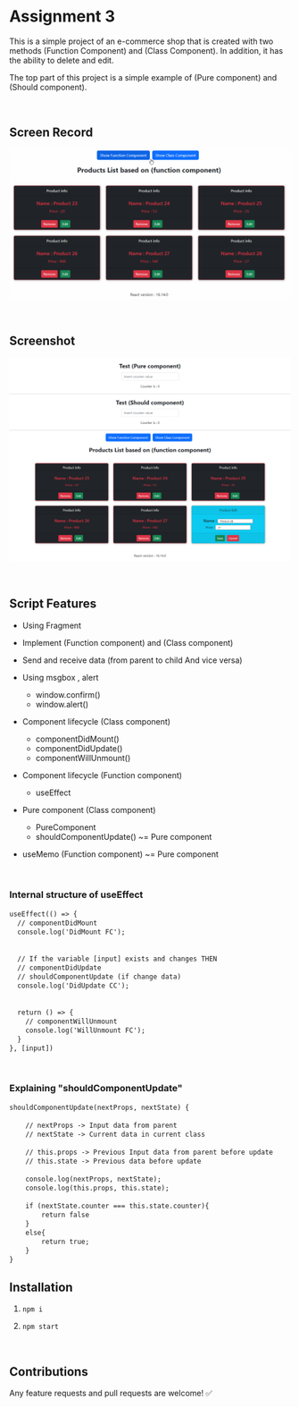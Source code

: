 # Assignment 3

This is a simple project of an e-commerce shop that is created with two methods (Function Component) and (Class Component). In addition, it has the ability to delete and edit.

The top part of this project is a simple example of (Pure component) and (Should component).

<br>

## Screen Record

![Screenrecord](./Screenrecord.gif "Screenrecord")

<br>

## Screenshot

![Screenshot](./Screenshot.jpg "Screenshot")

<br>

## Script Features

- Using Fragment

- Implement (Function component) and (Class component)

- Send and receive data (from parent to child And vice versa)

- Using msgbox , alert 
  - window.confirm()
  - window.alert()

- Component lifecycle (Class component)

  - componentDidMount()
  - componentDidUpdate()
  - componentWillUnmount()

- Component lifecycle (Function component)
  - useEffect

- Pure component (Class component)
  - PureComponent
  - shouldComponentUpdate() ~= Pure component

- useMemo (Function component) ~= Pure component

<br>


### Internal structure of useEffect
```
useEffect(() => {
  // componentDidMount
  console.log('DidMount FC');


  // If the variable [input] exists and changes THEN
  // componentDidUpdate
  // shouldComponentUpdate (if change data)
  console.log('DidUpdate CC');


  return () => {
    // componentWillUnmount
    console.log('WillUnmount FC');
  }
}, [input])
```

<br>

### Explaining  "shouldComponentUpdate"
```
shouldComponentUpdate(nextProps, nextState) {

    // nextProps -> Input data from parent
    // nextState -> Current data in current class

    // this.props -> Previous Input data from parent before update
    // this.state -> Previous data before update

    console.log(nextProps, nextState);
    console.log(this.props, this.state);

    if (nextState.counter === this.state.counter){
        return false
    }
    else{
        return true;
    }
}
```


## Installation

1. `npm i`

2. `npm start`

<br>

## Contributions

Any feature requests and pull requests are welcome!  :white_check_mark: